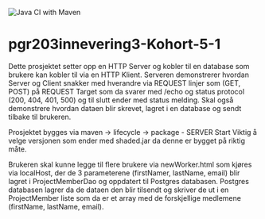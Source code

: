 ![Java CI with Maven](https://github.com/kristiania/pgr203innlevering2-Kohort5-1/workflows/Java%20CI%20with%20Maven/badge.svg)
# pgr203innevering3-Kohort-5-1


Dette prosjektet setter opp en HTTP Server og kobler til en database som brukere kan kobler til via en HTTP Klient. Serveren demonstrerer hvordan Server og Client snakker med hverandre via REQUEST linjer som (GET, POST) på REQUEST Target som da svarer med /echo og status protocol (200, 404, 401, 500) og til slutt ender med status melding.
Skal også demonstrere hvordan dataen blir skrevet, lagret i en database og sendt tilbake til brukeren.

Prosjektet bygges via maven -> lifecycle -> package - SERVER Start Viktig å velge versjonen som ender med shaded.jar da denne er bygget på riktig måte.

Brukeren skal kunne legge til flere brukere via newWorker.html som kjøres via localHost, der de 3 parameterene (firstNamer, lastName, email) blir lagret i ProjectMemberDao og oppdatert til Postgres databasen.
Postgres databasen lagrer da de dataen den blir tilsendt og skriver de ut i en ProjectMember liste som da er et array med de forskjellige medlemene (firstName, lastName, email).
